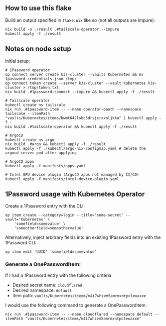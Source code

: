 ## How to use this flake

Build an output specified in `flake.nix` like so (not all outputs are impure):

```
nix build -o ./result .#tailscale-operator --impure
kubectl apply -f ./result
```

## Notes on node setup

Initial setup:

```
# 1Password operator
op connect server create k3s-cluster --vaults Kubernetes && mv 1password-credentials.json /tmp/
op connect token create --server k3s-cluster --vault Kubernetes k3s-cluster > /tmp/token.txt
nix build .#1password-connect --impure && kubectl apply -f ./result

# Tailscale operator
kubectl create ns tailscale
nix run .#1password-item -- --name operator-oauth --namespace tailscale --itemPath "vaults/Kubernetes/items/bwmt642lsbd5drsjcrxxnljkku" | kubectl apply -f -
nix build .#tailscale-operator && kubectl apply -f ./result

# ArgoCD
kubectl create ns argo
nix build .#argo && kubectl apply -f ./result
kubectl apply -f ./kubectl/argo-nix-configmap.yaml # delete the argocd-server pod after applying

# ArgoCD apps
kubectl apply -f manifests/apps.yaml

# Intel GPU device plugin (ArgoCD apps not managed by CI/CD)
kubectl apply -f manifests/intel-device-plugin.yaml
```

## 1Password usage with Kubernetes Operator

Create a 1Password entry with the CLI:

```
op item create --category=login --title='some-secret' --vault='Kubernetes' \
    'somefield=somevalue' \
    'someotherfield=someothervalue'
```

Alternatively, inject arbitrary fields into an existing 1Password entry with the 1Password CLI:

```
op item edit 'UUID' 'somefield=somevalue'
```

### Generate a OnePasswordItem:

If I had a 1Password entry with the following criteria:
- Desired secret name: `cloudflared`
- Desired namespace: `default`
- Item path: `vaults/Kubernetes/items/m4i7whzvm5amrmxntpoleuaxxe`

I would use the following command to generate a OnePasswordItem:

```
nix run .#1password-item -- --name cloudflared --namespace default --itemPath "vaults/Kubernetes/items/m4i7whzvm5amrmxntpoleuaxxe"
```


